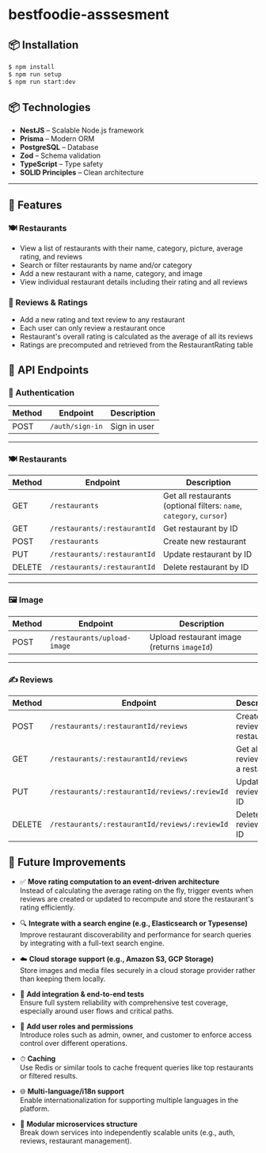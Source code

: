 # bestfoodie-asssesment

## 📦 Installation

```bash
$ npm install
$ npm run setup
$ npm run start:dev
```
## 📦 Technologies

- **NestJS** – Scalable Node.js framework
- **Prisma** – Modern ORM
- **PostgreSQL** – Database
- **Zod** – Schema validation
- **TypeScript** – Type safety
- **SOLID Principles** – Clean architecture

---

## 🧪 Features
### 🍽️ Restaurants
- View a list of restaurants with their name, category, picture, average rating, and reviews
- Search or filter restaurants by name and/or category
- Add a new restaurant with a name, category, and image
- View individual restaurant details including their rating and all reviews

### 📝 Reviews & Ratings
- Add a new rating and text review to any restaurant
- Each user can only review a restaurant once
- Restaurant's overall rating is calculated as the average of all its reviews
- Ratings are precomputed and retrieved from the RestaurantRating table

## 📡 API Endpoints

### 🔐 Authentication

| Method | Endpoint               | Description      |
|--------|------------------------|------------------|
| POST   | `/auth/sign-in`        | Sign in user     |

---

### 🍽️ Restaurants

| Method | Endpoint                              | Description                          |
|--------|---------------------------------------|--------------------------------------|
| GET    | `/restaurants`                        | Get all restaurants (optional filters: `name`, `category`, `cursor`) |
| GET    | `/restaurants/:restaurantId`          | Get restaurant by ID                 |
| POST   | `/restaurants`                        | Create new restaurant                |
| PUT    | `/restaurants/:restaurantId`          | Update restaurant by ID              |
| DELETE | `/restaurants/:restaurantId`          | Delete restaurant by ID              |

---

### 🖼️ Image

| Method | Endpoint                              | Description          |
|--------|---------------------------------------|----------------------|
| POST   | `/restaurants/upload-image`           | Upload restaurant image (returns `imageId`) |

---

### ✍️ Reviews

| Method | Endpoint                                                   | Description                      |
|--------|------------------------------------------------------------|----------------------------------|
| POST   | `/restaurants/:restaurantId/reviews`                       | Create a review for a restaurant |
| GET    | `/restaurants/:restaurantId/reviews`                       | Get all reviews for a restaurant |
| PUT    | `/restaurants/:restaurantId/reviews/:reviewId`             | Update a review by ID            |
| DELETE | `/restaurants/:restaurantId/reviews/:reviewId`             | Delete a review by ID            |

## 🚀 Future Improvements

- ✅ **Move rating computation to an event-driven architecture**  
  Instead of calculating the average rating on the fly, trigger events when reviews are created or updated to recompute and store the restaurant's rating efficiently.

- 🔍 **Integrate with a search engine (e.g., Elasticsearch or Typesense)**  
  Improve restaurant discoverability and performance for search queries by integrating with a full-text search engine.

- ☁️ **Cloud storage support (e.g., Amazon S3, GCP Storage)**  
  Store images and media files securely in a cloud storage provider rather than keeping them locally.

- 🧪 **Add integration & end-to-end tests**  
  Ensure full system reliability with comprehensive test coverage, especially around user flows and critical paths.

- 🔐 **Add user roles and permissions**  
  Introduce roles such as admin, owner, and customer to enforce access control over different operations.

- ⏱ **Caching**  
  Use Redis or similar tools to cache frequent queries like top restaurants or filtered results.

- 🌐 **Multi-language/i18n support**  
  Enable internationalization for supporting multiple languages in the platform.

- 🧩 **Modular microservices structure**  
  Break down services into independently scalable units (e.g., auth, reviews, restaurant management).
